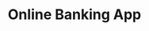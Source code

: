 ---
#preview
title: Online Banking App
image: /img/portfolio/3.jpg
category: UI/UX Case Study
link: "https://www.behance.net/gallery/144319179/Finto-Digital-Banking-Platform"
category_slug: web-templates
content: "Redesign of a digital banking experience focused on simplifying account management."
skills: ["UI Design", "Prototyping", "Figma"]
#portfolio image size for masonry layout: horizontal, vertical, square
masonrySize: horizontal

#full details
description:
  title: "Description Of The <br>Entire Project"
  content: "
      <p>Ut magna consequat nibh turpis, vitae donec turpis platea class. Egestas aenean tincidunt, torquent felis orci nibh aliquam.</p>
      <p>Ipsum curae curabitur dapibus non netus dolor ante ut laoreet, turpis faucibus sodales euismod conubia taciti quisque vestibulum, vitae adipiscing bibendum himenaeos lobortis dictum etiam mattis.</p>
  "

details:
  items:
    - label: "Created:"
      value: "Mar 25th, 2021"

    - label: "Client:"
      value: "Envato Marketplace"

    - label: "Category:"
      value: "Photographic, Flyer, Illustration"

    - label: "Dimensions:"
      value: "1920 x 1080px"

gallery:
  - image: /img/portfolio/3.jpg
    alt: image

  - image: /img/portfolio/30.jpg
    alt: image

---